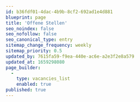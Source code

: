 ```yaml
---
id: b36fdf01-4dac-4b9b-8cf2-692ad1e4d881
blueprint: page
title: 'Offene Stellen'
seo_noindex: false
seo_nofollow: false
seo_canonical_type: entry
sitemap_change_frequency: weekly
sitemap_priority: 0.5
updated_by: 7615fa59-f9ea-440e-ac6e-a2e3f2e8a579
updated_at: 1659298080
page_builder:
  -
    type: vacancies_list
    enabled: true
published: true
---
```

